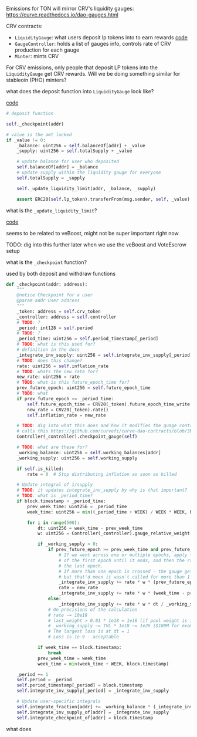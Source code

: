 
Emissions for TON will mirror CRV's liquidity gauges: https://curve.readthedocs.io/dao-gauges.html

CRV contracts:
- `LiquidityGauge`: what users deposit lp tokens into to earn rewards [code](https://github.com/curvefi/curve-dao-contracts/blob/master/contracts/gauges/LiquidityGaugeV5.vy)
- `GaugeController`: holds a list of gauges info, controls rate of CRV production for each gauge
- `Minter`: mints CRV

For CRV emissions, only people that deposit LP tokens into the `LiquidityGauge` get CRV rewards. Will we be doing something similar for stableoin (PHO) minters?

what does the deposit function into `LiquidityGauge` look like?

[code](https://github.com/curvefi/curve-dao-contracts/blob/3bee979b7b6293c9e7654ee7dfbf5cc9ff40ca58/contracts/gauges/LiquidityGauge.vy#L279)

```python
# deposit function

self._checkpoint(addr)

# value is the amt locked
if _value != 0:
    _balance: uint256 = self.balanceOf[addr] + _value
    _supply: uint256 = self.totalSupply + _value

    # update balance for user who deposited
    self.balanceOf[addr] = _balance
    # update supply within the liquidity gauge for everyone
    self.totalSupply = _supply

    self._update_liquidity_limit(addr, _balance, _supply)

    assert ERC20(self.lp_token).transferFrom(msg.sender, self, _value)
```

what is the `_update_liquidity_limit`?

[code](https://github.com/curvefi/curve-dao-contracts/blob/3bee979b7b6293c9e7654ee7dfbf5cc9ff40ca58/contracts/gauges/LiquidityGauge.vy#L125)

seems to be related to veBoost, might not be super important right now

TODO: dig into this further later when we use the veBoost and VoteEscrow setup

what is the `_checkpoint` function?

used by both deposit and withdraw functions

```python
def _checkpoint(addr: address):
    """
    @notice Checkpoint for a user
    @param addr User address
    """
    _token: address = self.crv_token
    _controller: address = self.controller
    # TODO: ?
    _period: int128 = self.period
    # TODO: ?
    _period_time: uint256 = self.period_timestamp[_period]
    # TODO: what is this used for?
    # definition in the docs
    _integrate_inv_supply: uint256 = self.integrate_inv_supply[_period]
    # TODO: does this change?
    rate: uint256 = self.inflation_rate
    # TODO: whats the new rate for?
    new_rate: uint256 = rate
    # TODO: what is this future_epoch_time for?
    prev_future_epoch: uint256 = self.future_epoch_time
    # TODO: what 
    if prev_future_epoch >= _period_time:
        self.future_epoch_time = CRV20(_token).future_epoch_time_write()
        new_rate = CRV20(_token).rate()
        self.inflation_rate = new_rate

    # TODO: dig into what this does and how it modifies the guage controller
    # calls this https://github.com/curvefi/curve-dao-contracts/blob/3bee979b7b6293c9e7654ee7dfbf5cc9ff40ca58/contracts/GaugeController.vy#L336
    Controller(_controller).checkpoint_gauge(self)

    # TODO: what are these for?
    _working_balance: uint256 = self.working_balances[addr]
    _working_supply: uint256 = self.working_supply

    if self.is_killed:
        rate = 0  # Stop distributing inflation as soon as killed

    # Update integral of 1/supply
    # TODO: it updates integrate_inv_supply by why is that important?
    # TODO: what is _period_time?
    if block.timestamp > _period_time:
        prev_week_time: uint256 = _period_time
        week_time: uint256 = min((_period_time + WEEK) / WEEK * WEEK, block.timestamp)

        for i in range(500):
            dt: uint256 = week_time - prev_week_time
            w: uint256 = Controller(_controller).gauge_relative_weight(self, prev_week_time / WEEK * WEEK)

            if _working_supply > 0:
                if prev_future_epoch >= prev_week_time and prev_future_epoch < week_time:
                    # If we went across one or multiple epochs, apply the rate
                    # of the first epoch until it ends, and then the rate of
                    # the last epoch.
                    # If more than one epoch is crossed - the gauge gets less,
                    # but that'd meen it wasn't called for more than 1 year
                    _integrate_inv_supply += rate * w * (prev_future_epoch - prev_week_time) / _working_supply
                    rate = new_rate
                    _integrate_inv_supply += rate * w * (week_time - prev_future_epoch) / _working_supply
                else:
                    _integrate_inv_supply += rate * w * dt / _working_supply
                # On precisions of the calculation
                # rate ~= 10e18
                # last_weight > 0.01 * 1e18 = 1e16 (if pool weight is 1%)
                # _working_supply ~= TVL * 1e18 ~= 1e26 ($100M for example)
                # The largest loss is at dt = 1
                # Loss is 1e-9 - acceptable

            if week_time == block.timestamp:
                break
            prev_week_time = week_time
            week_time = min(week_time + WEEK, block.timestamp)

    _period += 1
    self.period = _period
    self.period_timestamp[_period] = block.timestamp
    self.integrate_inv_supply[_period] = _integrate_inv_supply

    # Update user-specific integrals
    self.integrate_fraction[addr] += _working_balance * (_integrate_inv_supply - self.integrate_inv_supply_of[addr]) / 10 ** 18
    self.integrate_inv_supply_of[addr] = _integrate_inv_supply
    self.integrate_checkpoint_of[addr] = block.timestamp

```

what does 
